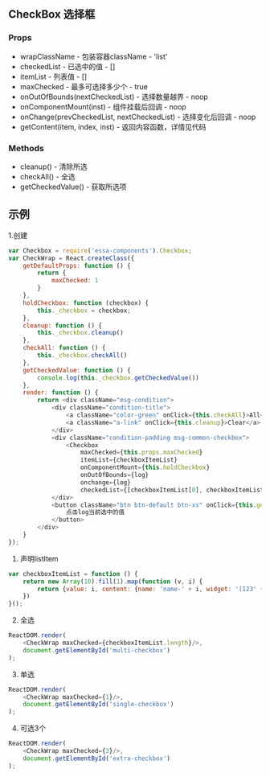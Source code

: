 ## CheckBox 选择框

### Props
+ wrapClassName - 包装容器className -  'list'
+ checkedList - 已选中的值 -  []
+ itemList - 列表值 -  []
+ maxChecked - 最多可选择多少个 -  true
+ onOutOfBounds(nextCheckedList) - 选择数量越界 -  noop
+ onComponentMount(inst) - 组件挂载后回调 -  noop
+ onChange(prevCheckedList, nextCheckedList) - 选择变化后回调 -  noop 
+ getContent(item, index, inst) - 返回内容函数，详情见代码

### Methods
+ cleanup() - 清除所选
+ checkAll() - 全选
+ getCheckedValue() - 获取所选项

## 示例
1.创建
```JavaScript
var Checkbox = require('essa-components').Checkbox;
var CheckWrap = React.createClass({
    getDefaultProps: function () {
        return {
            maxChecked: 1
        }
    },
    holdCheckbox: function (checkbox) {
        this._checkbox = checkbox;
    },
    cleanup: function () {
        this._checkbox.cleanup()
    },
    checkAll: function () {
        this._checkbox.checkAll()
    },
    getCheckedValue: function () {
        console.log(this._checkbox.getCheckedValue())
    },
    render: function () {
        return <div className="msg-condition">
            <div className="condition-title">
                <a className="color-green" onClick={this.checkAll}>All</a>
                <a className="a-link" onClick={this.cleanup}>Clear</a>
            </div>
            <div className="condition-padding msg-common-checkbox">
                <Checkbox
                    maxChecked={this.props.maxChecked}
                    itemList={checkboxItemList}
                    onComponentMount={this.holdCheckbox}
                    onOutOfBounds={log}
                    onchange={log}
                    checkedList={[checkboxItemList[0], checkboxItemList[1]]}/>
            </div>
            <button className="btn btn-default btn-xs" onClick={this.getCheckedValue}>
                点击log当前选中的值
            </button>
        </div>
    }
});
```

1. 声明listItem
```JavaScript
var checkboxItemList = function () {
    return new Array(10).fill(1).map(function (v, i) {
        return {value: i, content: {name: 'name-' + i, widget: '(123' + i + ')'}}
    })
}();
```
2. 全选
```JavaScript
ReactDOM.render(
    <CheckWrap maxChecked={checkboxItemList.length}/>,
    document.getElementById('multi-checkbox')
);
```

3. 单选
```JavaScript
ReactDOM.render(
    <CheckWrap maxChecked={1}/>,
    document.getElementById('single-checkbox')
);
```

4. 可选3个
```JavaScript
ReactDOM.render(
    <CheckWrap maxChecked={3}/>,
    document.getElementById('extra-checkbox')
);
```

